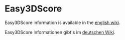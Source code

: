 # Easy3DScore 

Easy3DScore information is available in the [english wiki](https://github.com/dsasp/Easy3DScoreSupport/wiki/English-Version).

Easy3DScore Informationen gibt's im [deutschen Wiki](https://github.com/dsasp/Easy3DScoreSupport/wiki/Deutsche-Version).
